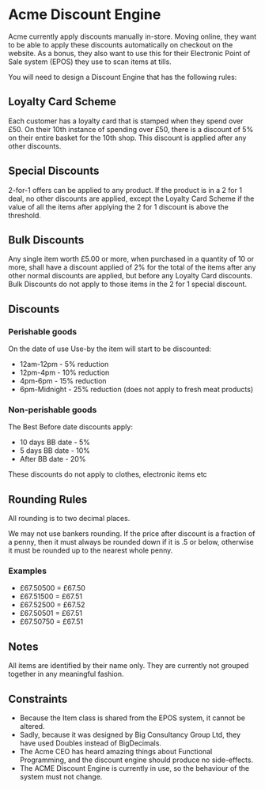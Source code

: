 # Acme Discount Engine

Acme currently apply discounts manually in-store. Moving online, they want to be able to apply these discounts automatically on checkout on the website. As a bonus, they also want to use this for their Electronic Point of Sale system (EPOS) they use to scan items at tills.

You will need to design a Discount Engine that has the following rules:

## Loyalty Card Scheme

Each customer has a loyalty card that is stamped when they spend over £50. On their 10th instance of spending over £50, there is a discount of 5% on their entire basket for the 10th shop. This discount is applied after any other discounts.

## Special Discounts

2-for-1 offers can be applied to any product. If the product is in a 2 for 1 deal, no other discounts are applied, except the Loyalty Card Scheme if the value of all the items after applying the 2 for 1 discount is above the threshold.

## Bulk Discounts

Any single item worth £5.00 or more, when purchased in a quantity of 10 or more, shall have a discount applied of 2% for the total of the items after any other normal discounts are applied, but before any Loyalty Card discounts. Bulk Discounts do not apply to those items in the 2 for 1 special discount.

## Discounts

### Perishable goods

On the date of use Use-by the item will start to be discounted:
* 12am-12pm - 5% reduction
* 12pm-4pm - 10% reduction
* 4pm-6pm - 15% reduction
* 6pm-Midnight - 25% reduction (does not apply to fresh meat products)

### Non-perishable goods

The Best Before date discounts apply:

* 10 days BB date - 5%
* 5 days BB date - 10%
* After BB date - 20%

These discounts do not apply to clothes, electronic items etc

## Rounding Rules

All rounding is to two decimal places.

We may not use bankers rounding. If the price after discount is a fraction of a penny, then it must always be rounded down if it is .5 or below, otherwise it must be rounded up to the nearest whole penny.

### Examples

* £67.50500 = £67.50
* £67.51500 = £67.51
* £67.52500 = £67.52
* £67.50501 = £67.51
* £67.50750 = £67.51

## Notes

All items are identified by their name only. They are currently not grouped together in any meaningful fashion.

## Constraints

* Because the Item class is shared from the EPOS system, it cannot be altered.
* Sadly, because it was designed by Big Consultancy Group Ltd, they have used Doubles instead of BigDecimals.
* The Acme CEO has heard amazing things about Functional Programming, and the discount engine should produce no side-effects.
* The ACME Discount Engine is currently in use, so the behaviour of the system must not change.